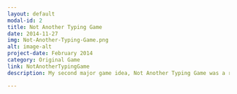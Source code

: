 ```yaml
---
layout: default
modal-id: 2
title: Not Another Typing Game
date: 2014-11-27
img: Not-Another-Typing-Game.png
alt: image-alt
project-date: February 2014
category: Original Game
link: NotAnotherTypingGame
description: My second major game idea, Not Another Typing Game was a really fun, ambitious project I had. The player types words on the screen to complete actions. Kinda like the terminal! Sounds bland, but the developments I had for it in my head and on docs was really awesome (in my biased opinion). I never got around to completing it, but it was a valuable experience nontheless. I got intimate with the SDL2.0 library in C++ and learned a lot about sprite animation and game loops. Maybe I will revisit this project one day, as it is a really cool idea and I still look at the design docs sometimes.

---
```

